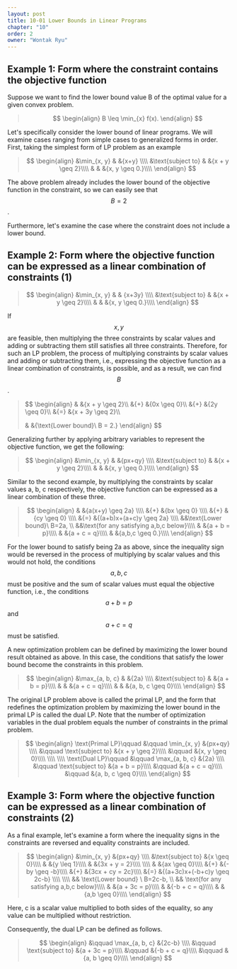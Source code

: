 ```yaml
---
layout: post
title: 10-01 Lower Bounds in Linear Programs
chapter: "10"
order: 2
owner: "Wontak Ryu"
---
```


<script type="text/x-mathjax-config">
MathJax.Hub.Config({
    displayAlign: "center"
});
</script>

## Example 1: Form where the constraint contains the objective function

Suppose we want to find the lower bound value B of the optimal value for a given convex problem.

>$$
>\begin{align}
>B \leq \min_{x} f(x).
>\end{align}
>$$

Let's specifically consider the lower bound of linear programs. We will examine cases ranging from simple cases to generalized forms in order.
First, taking the simplest form of LP problem as an example

>$$
>\begin{align}
>&\min_{x, y}  
>& &{x+y} \\\\
>&\text{subject to} 
>& &{x + y \geq 2}\\\\
>& & &{x, y \geq 0.}\\\\
>\end{align}
>$$

The above problem already includes the lower bound of the objective function in the constraint, so we can easily see that $$B=2$$.

Furthermore, let's examine the case where the constraint does not include a lower bound.

## Example 2: Form where the objective function can be expressed as a linear combination of constraints (1)

>$$
>\begin{align}
>&\min_{x, y}  
>& & {x+3y} \\\\
>&\text{subject to} 
>& &{x + y \geq 2}\\\\
>& & &{x, y \geq 0.}\\\\
>\end{align}
>$$

If $$x,\, y$$ are feasible, then multiplying the three constraints by scalar values and adding or subtracting them still satisfies all three constraints. Therefore, for such an LP problem, the process of multiplying constraints by scalar values and adding or subtracting them, i.e., expressing the objective function as a linear combination of constraints, is possible, and as a result, we can find $$B$$. 

>$$
>\begin{align}
>& &{x + y \geq 2}\\\\
>&{+} &{0x \geq 0}\\\\
>&{+} &{2y \geq 0}\\\\
>&{=} &{x + 3y \geq 2}\\\\
>
>& &{\text{Lower bound}\ B = 2.}
>\end{align}
>$$

Generalizing further by applying arbitrary variables to represent the objective function, we get the following:

>$$
>\begin{align}
>&\min_{x, y}  
>& &{px+qy} \\\\
>&\text{subject to} 
>& &{x + y \geq 2}\\\\
>& & &{x, y \geq 0.}\\\\
>\end{align}
>$$

Similar to the second example, by multiplying the constraints by scalar values a, b, c respectively, the objective function can be expressed as a linear combination of these three.

 >$$
 >\begin{align}
 >& &{a(x+y) \geq 2a} \\\\
 >&{+} &{bx \geq 0} \\\\
 >&{+} &{cy \geq 0} \\\\
 >&{=} &{(a+b)x+(a+c)y \geq 2a} \\\\
 >&&\text{Lower bound}\ B=2a, \\
 >&&\text{for any satisfying a,b,c below}\\\\
 >& &{a + b = p}\\\\
 >& &{a + c = q}\\\\
 >& &{a,b,c \geq 0.}\\\\
 >\end{align}
 >$$


For the lower bound to satisfy being 2a as above, since the inequality sign would be reversed in the process of multiplying by scalar values and this would not hold, the conditions $$a, b, c$$ must be positive and the sum of scalar values must equal the objective function, i.e., the conditions $$a+b = p$$ and $$a+c = q$$ must be satisfied.

A new optimization problem can be defined by maximizing the lower bound result obtained as above. In this case, the conditions that satisfy the lower bound become the constraints in this problem. 

>$$
>\begin{align}
>&\max_{a, b, c}  
>& &{2a} \\\\
>&\text{subject to} 
>& &{a + b = p}\\\\
>& & &{a + c = q}\\\\
>& & &{a, b, c \geq 0}\\\\
>\end{align}
>$$

The original LP problem above is called the primal LP, and the form that redefines the optimization problem by maximizing the lower bound in the primal LP is called the dual LP. Note that the number of optimization variables in the dual problem equals the number of constraints in the primal problem.

>$$
>\begin{align}
>\text{Primal LP}\qquad
>&\qquad \min_{x, y}  &{px+qy} \\\\
>&\qquad \text{subject to} &{x + y \geq 2}\\\\
>&\qquad &{x, y \geq 0}\\\\
>\\\\
>\\\\
>\text{Dual LP}\qquad
>&\qquad \max_{a, b, c}  &{2a} \\\\
>&\qquad \text{subject to} &{a + b = p}\\\\
>&\qquad &{a + c = q}\\\\
>&\qquad &{a, b, c \geq 0}\\\\
>\end{align}
>$$

## Example 3: Form where the objective function can be expressed as a linear combination of constraints (2)

As a final example, let's examine a form where the inequality signs in the constraints are reversed and equality constraints are included.

>$$
>\begin{align}
>&\min_{x, y}  &{px+qy} \\\\
>&\text{subject to} &{x \geq 0}\\\\
>& &{y \leq 1}\\\\
>& &{3x + y = 2}\\\\
>\\\\
>& &{ax \geq 0}\\\\
>&{+} &{-by \geq -b}\\\\
>&{+} &{3cx + cy = 2c}\\\\
>&{=} &{(a+3c)x+(-b+c)y \geq 2c-b}
>\\\\
>\\\\
>&& \text{Lower bound}  \ B=2c-b, \\
>&& \text{for any satisfying a,b,c below}\\\\
>& &{a + 3c = p}\\\\
>& &{-b + c = q}\\\\
>& &{a,b \geq 0}\\\\
>\end{align}
>$$

Here, c is a scalar value multiplied to both sides of the equality, so any value can be multiplied without restriction.

Consequently, the dual LP can be defined as follows.

>$$
>\begin{align}
>&\qquad \max_{a, b, c}  &{2c-b} \\\\
>&\qquad \text{subject to} &{a + 3c = p}\\\\
>&\qquad &{-b + c = q}\\\\
>&\qquad &{a, b \geq 0}\\\\
>\end{align}
>$$
